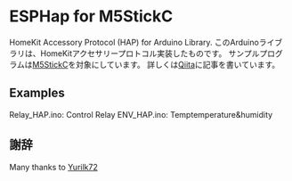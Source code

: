 
# ESPHap for M5StickC

HomeKit Accessory Protocol (HAP) for Arduino Library.
このArduinoライブラリは、HomeKitアクセサリープロトコル実装したものです。
サンプルプログラムは[M5StickC](https://github.com/m5stack/M5StickC)を対象にしています。
詳しくは[Qiita](https://qiita.com/SamAkada)に記事を書いています。

## Examples
Relay_HAP.ino: Control Relay
ENV_HAP.ino: Temptemperature&humidity

## 謝辞
Many thanks to [Yurilk72](https://github.com/Yurik72)
